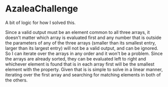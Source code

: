 # AzaleaChallenge

A bit of logic for how I solved this.

Since a valid output must be an element common to all three arrays, it doesn't matter which array is evaluated first and any number that is outside the parameters of any of the three arrays (smaller than its smallest entry, larger than its largest entry) will not be a valid output, and can be ignored. So I can iterate over the arrays in any order and it won't be a problem. Since the arrays are already sorted, they can be evaluated left to right and whichever element is found that is in each array first will be the smallest element with the property. Given that is is simple to solve in a linear manner, iterating over the first array and searching for matching elements in both of the others.
